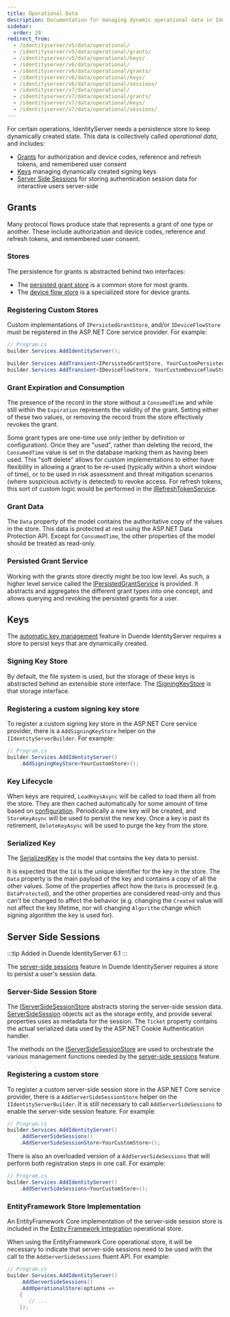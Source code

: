 ```yaml
---
title: Operational Data
description: Documentation for managing dynamic operational data in IdentityServer including grants, keys, and server-side sessions
sidebar:
  order: 20
redirect_from:
  - /identityserver/v5/data/operational/
  - /identityserver/v5/data/operational/grants/
  - /identityserver/v5/data/operational/keys/
  - /identityserver/v6/data/operational/
  - /identityserver/v6/data/operational/grants/
  - /identityserver/v6/data/operational/keys/
  - /identityserver/v6/data/operational/sessions/
  - /identityserver/v7/data/operational/
  - /identityserver/v7/data/operational/grants/
  - /identityserver/v7/data/operational/keys/
  - /identityserver/v7/data/operational/sessions/
---
```



For certain operations, IdentityServer needs a persistence store to keep dynamically created state.
This data is collectively called *operational data*, and includes:

* [Grants](#grants) for authorization and device codes, reference and refresh tokens, and remembered user consent
* [Keys](#keys) managing dynamically created signing keys
* [Server Side Sessions](#server-side-sessions) for storing authentication session data for interactive users server-side

## Grants

Many protocol flows produce state that represents a grant of one type or another.
These include authorization and device codes, reference and refresh tokens, and remembered user consent.

### Stores

The persistence for grants is abstracted behind two interfaces:
* The [persisted grant store](/identityserver/reference/stores/persisted-grant-store/) is a common store for most grants.
* The [device flow store](/identityserver/reference/stores/device-flow-store/) is a specialized store for device grants.

### Registering Custom Stores

Custom implementations of `IPersistedGrantStore`, and/or `IDeviceFlowStore` must be registered in the ASP.NET Core service provider.
For example:

```cs
// Program.cs
builder.Services.AddIdentityServer();

builder.Services.AddTransient<IPersistedGrantStore, YourCustomPersistedGrantStore>();
builder.Services.AddTransient<IDeviceFlowStore, YourCustomDeviceFlowStore>();
```

### Grant Expiration and Consumption
The presence of the record in the store without a `ConsumedTime` and while still within the `Expiration` represents the validity of the grant.
Setting either of these two values, or removing the record from the store effectively revokes the grant.

Some grant types are one-time use only (either by definition or configuration).
Once they are "used", rather than deleting the record, the `ConsumedTime` value is set in the database marking them as having been used.
This "soft delete" allows for custom implementations to either have flexibility in allowing a grant to be re-used (typically within a short window of time),
or to be used in risk assessment and threat mitigation scenarios (where suspicious activity is detected) to revoke access.
For refresh tokens, this sort of custom logic would be performed in the [IRefreshTokenService](/identityserver/reference/services/refresh-token-service/).

### Grant Data
The `Data` property of the model contains the authoritative copy of the values in the store. This data is protected at rest using the ASP.NET Data Protection API. Except for `ConsumedTime`, the other properties of the model should be treated as read-only.

### Persisted Grant Service
Working with the grants store directly might be too low level.
As such, a higher level service called the [IPersistedGrantService](/identityserver/reference/services/persisted-grant-service/) is provided.
It abstracts and aggregates the different grant types into one concept, and allows querying and revoking the persisted grants for a user.

## Keys

The [automatic key management](/identityserver/fundamentals/key-management/#automatic-key-management) feature in Duende IdentityServer requires a store to persist keys that are dynamically created.

### Signing Key Store
By default, the file system is used, but the storage of these keys is abstracted behind an extensible store interface.
The [ISigningKeyStore](/identityserver/reference/stores/signing-key-store/) is that storage interface.

### Registering a custom signing key store

To register a custom signing key store in the ASP.NET Core service provider, there is a `AddSigningKeyStore` helper on the `IIdentityServerBuilder`.
For example:

```cs
// Program.cs
builder.Services.AddIdentityServer()
    .AddSigningKeyStore<YourCustomStore>();
```

### Key Lifecycle
When keys are required, `LoadKeysAsync` will be called to load them all from the store.
They are then cached automatically for some amount of time based on [configuration](/identityserver/reference/options/#key-management).
Periodically a new key will be created, and `StoreKeyAsync` will be used to persist the new key.
Once a key is past its retirement, `DeleteKeyAsync` will be used to purge the key from the store.

### Serialized Key
The [SerializedKey](/identityserver/reference/stores/signing-key-store/#serializedkey) is the model that contains the key data to persist.

It is expected that the `Id` is the unique identifier for the key in the store. The `Data` property is the main payload of the key and contains a copy of all the other values. Some of the properties affect how the `Data` is processed (e.g. `DataProtected`), and the other properties are considered read-only and thus can't be changed to affect the behavior (e.g. changing the `Created` value will not affect the key lifetime, nor will changing `Algorithm` change which signing algorithm the key is used for).

## Server Side Sessions

:::tip
Added in Duende IdentityServer 6.1
:::

The [server-side sessions](/identityserver/ui/server-side-sessions/) feature in Duende IdentityServer requires a store to persist a user's session data.

### Server-Side Session Store

The [IServerSideSessionStore](/identityserver/reference/stores/server-side-sessions/) abstracts storing the server-side session data.
[ServerSideSession](/identityserver/reference/stores/server-side-sessions/#serversidesession) objects act as the storage entity, and provide several properties uses as metadata for the session. The `Ticket` property contains the actual serialized data used by the ASP.NET Cookie Authentication handler.

The methods on the [IServerSideSessionStore](/identityserver/reference/stores/server-side-sessions/) are used to orchestrate the various management functions needed by the [server-side sessions](/identityserver/ui/server-side-sessions/#session-management) feature.

### Registering a custom store

To register a custom server-side session store in the ASP.NET Core service provider, there is a `AddServerSideSessionStore` helper on the `IIdentityServerBuilder`.
It is still necessary to call `AddServerSideSessions` to enable the server-side session feature.
For example:

```cs
// Program.cs
builder.Services.AddIdentityServer()
    .AddServerSideSessions()
    .AddServerSideSessionStore<YourCustomStore>();
```

There is also an overloaded version of a `AddServerSideSessions` that will perform both registration steps in one call.
For example:

```cs
// Program.cs
builder.Services.AddIdentityServer()
    .AddServerSideSessions<YourCustomStore>();
```

### EntityFramework Store Implementation

An EntityFramework Core implementation of the server-side session store is included in the [Entity Framework Integration](/identityserver/data/ef#operational-store) operational store.

When using the EntityFramework Core operational store, it will be necessary to indicate that server-side sessions need to be used with the call to the `AddServerSideSessions` fluent API.
For example:


```cs
// Program.cs
builder.Services.AddIdentityServer()
    .AddServerSideSessions()
    .AddOperationalStore(options =>
    {
       // ...
    });
```
